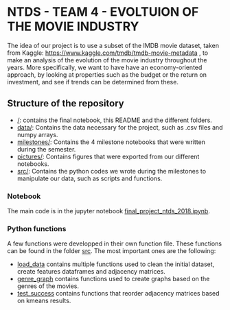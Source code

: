 # NTDS - TEAM 4 - EVOLTUION OF THE MOVIE INDUSTRY


The idea of our project is to use a subset of the IMDB movie dataset, taken from Kaggle: https://www.kaggle.com/tmdb/tmdb-movie-metadata , to make an analysis of the evolution of the movie industry throughout the years. 
More specifically, we want to have have an economy-oriented approach, by looking at properties such as the budget or the return on investment, and see if trends can be determined from these. 


## Structure of the repository

+ [/](./): contains the final notebook, this README and the different folders.
+ [data/](./data/): Contains the data necessary for the project, such as .csv files and numpy arrays.
+ [milestones/](./milestones/): Contains the 4 milestone notebooks that were written during the semester.
+ [pictures/](./pictures/): Contains figures that were exported from our different notebooks.
+ [src/](./src/): Contains the python codes we wrote during the milestones to manipulate our data, such as scripts and functions.


### Notebook

The main code is in the jupyter notebook [final_project_ntds_2018.ipynb](./final_project_ntds_2018.ipynb).


### Python functions

A few functions were developped in their own function file. These functions can be found in the folder [src](./src/). The most important ones are the following:

+ [load_data](./src/load_data.py`) contains multiple functions used to clean the initial dataset, create features dataframes and adjacency matrices. 
+ [genre_graph](./src/genre_graph.py`) contains functions used to create graphs based on the genres of the movies.
+ [test_success](./src/test_success.py`) contains functions that reorder adjacency matrices based on kmeans results.